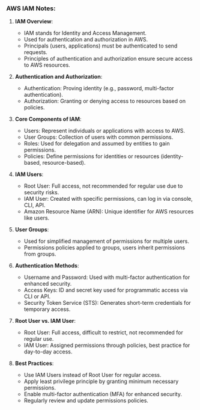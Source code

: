 ### AWS IAM Notes:

1. **IAM Overview**:
   - IAM stands for Identity and Access Management.
   - Used for authentication and authorization in AWS.
   - Principals (users, applications) must be authenticated to send requests.
   - Principles of authentication and authorization ensure secure access to AWS resources.

2. **Authentication and Authorization**:
   - Authentication: Proving identity (e.g., password, multi-factor authentication).
   - Authorization: Granting or denying access to resources based on policies.

3. **Core Components of IAM**:
   - Users: Represent individuals or applications with access to AWS.
   - User Groups: Collection of users with common permissions.
   - Roles: Used for delegation and assumed by entities to gain permissions.
   - Policies: Define permissions for identities or resources (identity-based, resource-based).

4. **IAM Users**:
   - Root User: Full access, not recommended for regular use due to security risks.
   - IAM User: Created with specific permissions, can log in via console, CLI, API.
   - Amazon Resource Name (ARN): Unique identifier for AWS resources like users.

5. **User Groups**:
   - Used for simplified management of permissions for multiple users.
   - Permissions policies applied to groups, users inherit permissions from groups.

6. **Authentication Methods**:
   - Username and Password: Used with multi-factor authentication for enhanced security.
   - Access Keys: ID and secret key used for programmatic access via CLI or API.
   - Security Token Service (STS): Generates short-term credentials for temporary access.

7. **Root User vs. IAM User**:
   - Root User: Full access, difficult to restrict, not recommended for regular use.
   - IAM User: Assigned permissions through policies, best practice for day-to-day access.

8. **Best Practices**:
   - Use IAM Users instead of Root User for regular access.
   - Apply least privilege principle by granting minimum necessary permissions.
   - Enable multi-factor authentication (MFA) for enhanced security.
   - Regularly review and update permissions policies.